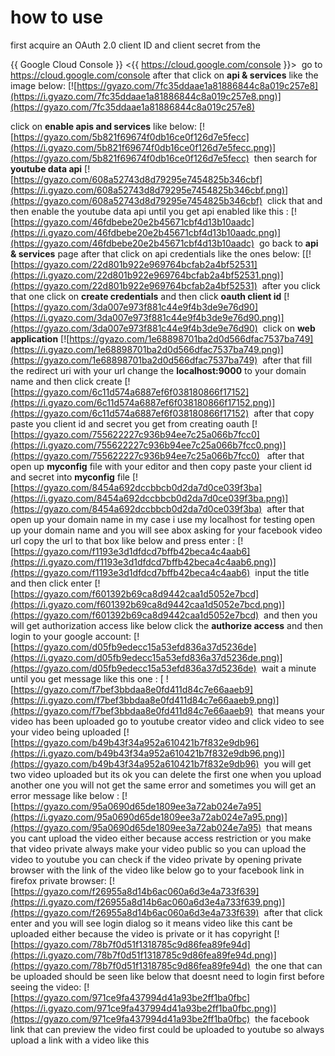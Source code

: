 # how to use
first acquire an OAuth 2.0 client ID and client secret from the

 {{ Google Cloud Console }} <{{ https://cloud.google.com/console }}>&nbsp;
go to  https://cloud.google.com/console after that click on **api & services** like the image below:
[![https://gyazo.com/7fc35ddaae1a81886844c8a019c257e8](https://i.gyazo.com/7fc35ddaae1a81886844c8a019c257e8.png)](https://gyazo.com/7fc35ddaae1a81886844c8a019c257e8)&nbsp;

 click on **enable apis and services** like below:
 [![https://gyazo.com/5b821f69674f0db16ce0f126d7e5fecc](https://i.gyazo.com/5b821f69674f0db16ce0f126d7e5fecc.png)](https://gyazo.com/5b821f69674f0db16ce0f126d7e5fecc)&nbsp;
 then search for **youtube data api**
 [![https://gyazo.com/608a52743d8d79295e7454825b346cbf](https://i.gyazo.com/608a52743d8d79295e7454825b346cbf.png)](https://gyazo.com/608a52743d8d79295e7454825b346cbf)&nbsp;
 click that and then enable the youtube data api until you get api enabled like this :
 [![https://gyazo.com/46fdbebe20e2b45671cbf4d13b10aadc](https://i.gyazo.com/46fdbebe20e2b45671cbf4d13b10aadc.png)](https://gyazo.com/46fdbebe20e2b45671cbf4d13b10aadc)&nbsp;
go back to **api & services** page after that click on api credentials like the ones below:
[[![https://gyazo.com/22d801b922e969764bcfab2a4bf52531](https://i.gyazo.com/22d801b922e969764bcfab2a4bf52531.png)](https://gyazo.com/22d801b922e969764bcfab2a4bf52531)&nbsp;
after you click that one click on **create credentials** and then click **oauth client id** 
[![https://gyazo.com/3da007e973f881c44e9f4b3de9e76d90](https://i.gyazo.com/3da007e973f881c44e9f4b3de9e76d90.png)](https://gyazo.com/3da007e973f881c44e9f4b3de9e76d90)&nbsp;
click on **web application**
[![https://gyazo.com/1e68898701ba2d0d566dfac7537ba749](https://i.gyazo.com/1e68898701ba2d0d566dfac7537ba749.png)](https://gyazo.com/1e68898701ba2d0d566dfac7537ba749)&nbsp;
after that fill the redirect uri with your url change the **localhost:9000** to your domain name and then click create
[![https://gyazo.com/6c11d574a6887ef6f038180866f17152](https://i.gyazo.com/6c11d574a6887ef6f038180866f17152.png)](https://gyazo.com/6c11d574a6887ef6f038180866f17152)&nbsp;
after that copy paste you client id and secret you get from creating oauth
[![https://gyazo.com/755622227c936b94ee7c25a066b7fcc0](https://i.gyazo.com/755622227c936b94ee7c25a066b7fcc0.png)](https://gyazo.com/755622227c936b94ee7c25a066b7fcc0) &nbsp;
after that open up **myconfig** file with your editor and then copy paste your client id and secret into **myconfig** file [![https://gyazo.com/8454a692dccbbcb0d2da7d0ce039f3ba](https://i.gyazo.com/8454a692dccbbcb0d2da7d0ce039f3ba.png)](https://gyazo.com/8454a692dccbbcb0d2da7d0ce039f3ba)&nbsp;
after that open up your domain name in my case i use my localhost for testing open up your domain name and you will see abox asking for your facebook video url copy the url to that box like below and press enter :
[![https://gyazo.com/f1193e3d1dfdcd7bffb42beca4c4aab6](https://i.gyazo.com/f1193e3d1dfdcd7bffb42beca4c4aab6.png)](https://gyazo.com/f1193e3d1dfdcd7bffb42beca4c4aab6)&nbsp;
input the title and then click enter
[![https://gyazo.com/f601392b69ca8d9442caa1d5052e7bcd](https://i.gyazo.com/f601392b69ca8d9442caa1d5052e7bcd.png)](https://gyazo.com/f601392b69ca8d9442caa1d5052e7bcd)&nbsp;
and then you will get authorization access like below click the **authorize access** and then login to your google account:
[![https://gyazo.com/d05fb9edecc15a53efd836a37d5236de](https://i.gyazo.com/d05fb9edecc15a53efd836a37d5236de.png)](https://gyazo.com/d05fb9edecc15a53efd836a37d5236de)&nbsp;
wait a minute until you get message like this one :
[
![https://gyazo.com/f7bef3bbdaa8e0fd411d84c7e66aaeb9](https://i.gyazo.com/f7bef3bbdaa8e0fd411d84c7e66aaeb9.png)](https://gyazo.com/f7bef3bbdaa8e0fd411d84c7e66aaeb9)&nbsp;
that means your video has been uploaded go to youtube creator video and click video to see your video being uploaded 
[![https://gyazo.com/b49b43f34a952a610421b7f832e9db96](https://i.gyazo.com/b49b43f34a952a610421b7f832e9db96.png)](https://gyazo.com/b49b43f34a952a610421b7f832e9db96)&nbsp;
you will get two video uploaded but its ok you can delete the first one 
when you upload another one you will not get the same error and sometimes you will get an error message like below :
[![https://gyazo.com/95a0690d65de1809ee3a72ab024e7a95](https://i.gyazo.com/95a0690d65de1809ee3a72ab024e7a95.png)](https://gyazo.com/95a0690d65de1809ee3a72ab024e7a95)&nbsp;
that means you cant upload the video either because access restriction or you make that video private always make your video public so you can upload the video to youtube you can check if the video private by opening private browser with the link of the video like below go to your facebook link in firefox private browser:
[![https://gyazo.com/f26955a8d14b6ac060a6d3e4a733f639](https://i.gyazo.com/f26955a8d14b6ac060a6d3e4a733f639.png)](https://gyazo.com/f26955a8d14b6ac060a6d3e4a733f639)&nbsp;
after that click enter and you will see login dialog so it means video like this cant be uploaded either because the video is private or it has copyright
[![https://gyazo.com/78b7f0d51f1318785c9d86fea89fe94d](https://i.gyazo.com/78b7f0d51f1318785c9d86fea89fe94d.png)](https://gyazo.com/78b7f0d51f1318785c9d86fea89fe94d)&nbsp;
the one that can be uploaded should be seen like below that doesnt need to login first before seeing the video:
[![https://gyazo.com/971ce9fa437994d41a93be2ff1ba0fbc](https://i.gyazo.com/971ce9fa437994d41a93be2ff1ba0fbc.png)](https://gyazo.com/971ce9fa437994d41a93be2ff1ba0fbc)&nbsp;
the facebook link that can preview the video first could be uploaded to youtube so always upload a link with a video like this

